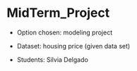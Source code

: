 # MidTerm_Project

+ Option chosen: modeling project
+ Dataset: housing price (given data set)

+ Students: Silvia Delgado
